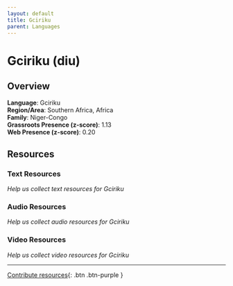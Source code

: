```yaml
---
layout: default
title: Gciriku
parent: Languages
---
```


# Gciriku (diu)

## Overview

**Language**: Gciriku  
**Region/Area**: Southern Africa, Africa  
**Family**: Niger-Congo  
**Grassroots Presence (z-score)**: 1.13  
**Web Presence (z-score)**: 0.20  

## Resources

### Text Resources
*Help us collect text resources for Gciriku*

### Audio Resources
*Help us collect audio resources for Gciriku*

### Video Resources
*Help us collect video resources for Gciriku*

---

[Contribute resources](https://forms.office.com/e/1SfLJx3u1r){: .btn .btn-purple }
